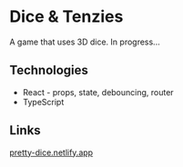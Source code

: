 # Dice & Tenzies 
A game that uses 3D dice. In progress...

## Technologies
- React - props, state, debouncing, router
- TypeScript

## Links
[pretty-dice.netlify.app](pretty-dice.netlify.app)
